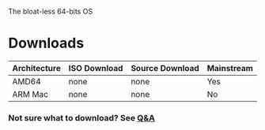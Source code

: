 The bloat-less 64-bits OS

# Downloads
| Architecture | ISO Download | Source Download | Mainstream |
|--------------|--------------|-----------------|------------|
|AMD64         | none         | none            | Yes        |
|ARM Mac       | none         | none            | No         |

### Not sure what to download? See [Q&A](./QNA/)
